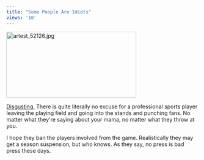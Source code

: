 ```yaml
---
title: "Some People Are Idiots"
views: '10'
---
```

<p><img alt="artest_52126.jpg" src="https://www.mennoboy.com/chris/archives/images/news/artest_52126.jpg" width="340" height="174"></p>
<p><a href="https://www.tsn.ca/nba/news_story.asp?id=105300">Disgusting.</a>  There is quite literally no excuse for a professional sports player leaving the playing field and going into the stands and punching fans.  No matter what they're saying about your mama, no matter what they throw at you.</p>
<p>I hope they ban the players involved from the game.  Realistically they may get a season suspension, but who knows.  As they say, no press is bad press these days.</p>
